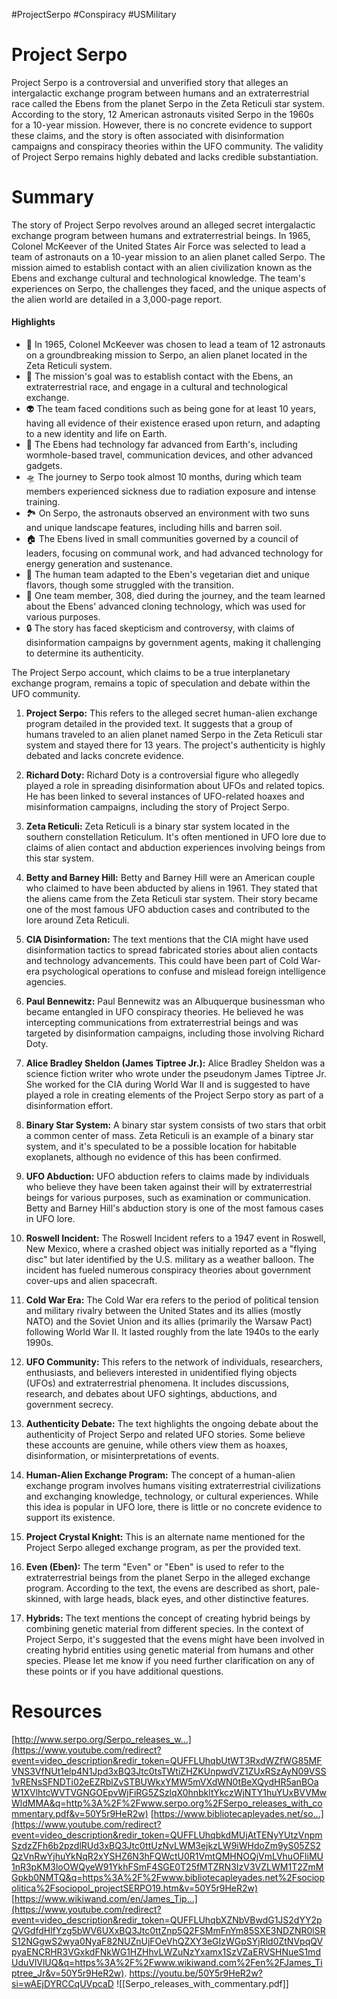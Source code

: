 #ProjectSerpo #Conspiracy #USMilitary

# Project Serpo

Project Serpo is a controversial and unverified story that alleges an intergalactic exchange program between humans and an extraterrestrial race called the Ebens from the planet Serpo in the Zeta Reticuli star system. According to the story, 12 American astronauts visited Serpo in the 1960s for a 10-year mission. However, there is no concrete evidence to support these claims, and the story is often associated with disinformation campaigns and conspiracy theories within the UFO community. The validity of Project Serpo remains highly debated and lacks credible substantiation.

# Summary

The story of Project Serpo revolves around an alleged secret intergalactic exchange program between humans and extraterrestrial beings. In 1965, Colonel McKeever of the United States Air Force was selected to lead a team of astronauts on a 10-year mission to an alien planet called Serpo. The mission aimed to establish contact with an alien civilization known as the Ebens and exchange cultural and technological knowledge. The team's experiences on Serpo, the challenges they faced, and the unique aspects of the alien world are detailed in a 3,000-page report.

#### Highlights
- 🚀 In 1965, Colonel McKeever was chosen to lead a team of 12 astronauts on a groundbreaking mission to Serpo, an alien planet located in the Zeta Reticuli system.
- 🌌 The mission's goal was to establish contact with the Ebens, an extraterrestrial race, and engage in a cultural and technological exchange.
- 👽 The team faced conditions such as being gone for at least 10 years, having all evidence of their existence erased upon return, and adapting to a new identity and life on Earth.
- 🌠 The Ebens had technology far advanced from Earth's, including wormhole-based travel, communication devices, and other advanced gadgets.
- 🛸 The journey to Serpo took almost 10 months, during which team members experienced sickness due to radiation exposure and intense training.
- 🏞️ On Serpo, the astronauts observed an environment with two suns and unique landscape features, including hills and barren soil.
- 🏠 The Ebens lived in small communities governed by a council of leaders, focusing on communal work, and had advanced technology for energy generation and sustenance.
- 🥦 The human team adapted to the Eben's vegetarian diet and unique flavors, though some struggled with the transition.
- 👥 One team member, 308, died during the journey, and the team learned about the Ebens' advanced cloning technology, which was used for various purposes.
- 🔒 The story has faced skepticism and controversy, with claims of disinformation campaigns by government agents, making it challenging to determine its authenticity.

The Project Serpo account, which claims to be a true interplanetary exchange program, remains a topic of speculation and debate within the UFO community.

1. **Project Serpo:** This refers to the alleged secret human-alien exchange program detailed in the provided text. It suggests that a group of humans traveled to an alien planet named Serpo in the Zeta Reticuli star system and stayed there for 13 years. The project's authenticity is highly debated and lacks concrete evidence. 

2. **Richard Doty:** Richard Doty is a controversial figure who allegedly played a role in spreading disinformation about UFOs and related topics. He has been linked to several instances of UFO-related hoaxes and misinformation campaigns, including the story of Project Serpo. 

3. **Zeta Reticuli:** Zeta Reticuli is a binary star system located in the southern constellation Reticulum. It's often mentioned in UFO lore due to claims of alien contact and abduction experiences involving beings from this star system. 

4. **Betty and Barney Hill:** Betty and Barney Hill were an American couple who claimed to have been abducted by aliens in 1961. They stated that the aliens came from the Zeta Reticuli star system. Their story became one of the most famous UFO abduction cases and contributed to the lore around Zeta Reticuli. 

5. **CIA Disinformation:** The text mentions that the CIA might have used disinformation tactics to spread fabricated stories about alien contacts and technology advancements. This could have been part of Cold War-era psychological operations to confuse and mislead foreign intelligence agencies. 

6. **Paul Bennewitz:** Paul Bennewitz was an Albuquerque businessman who became entangled in UFO conspiracy theories. He believed he was intercepting communications from extraterrestrial beings and was targeted by disinformation campaigns, including those involving Richard Doty. 

7. **Alice Bradley Sheldon (James Tiptree Jr.):** Alice Bradley Sheldon was a science fiction writer who wrote under the pseudonym James Tiptree Jr. She worked for the CIA during World War II and is suggested to have played a role in creating elements of the Project Serpo story as part of a disinformation effort. 

8. **Binary Star System:** A binary star system consists of two stars that orbit a common center of mass. Zeta Reticuli is an example of a binary star system, and it's speculated to be a possible location for habitable exoplanets, although no evidence of this has been confirmed. 

9. **UFO Abduction:** UFO abduction refers to claims made by individuals who believe they have been taken against their will by extraterrestrial beings for various purposes, such as examination or communication. Betty and Barney Hill's abduction story is one of the most famous cases in UFO lore. 

10. **Roswell Incident:** The Roswell Incident refers to a 1947 event in Roswell, New Mexico, where a crashed object was initially reported as a "flying disc" but later identified by the U.S. military as a weather balloon. The incident has fueled numerous conspiracy theories about government cover-ups and alien spacecraft. 

11. **Cold War Era:** The Cold War era refers to the period of political tension and military rivalry between the United States and its allies (mostly NATO) and the Soviet Union and its allies (primarily the Warsaw Pact) following World War II. It lasted roughly from the late 1940s to the early 1990s. 

12. **UFO Community:** This refers to the network of individuals, researchers, enthusiasts, and believers interested in unidentified flying objects (UFOs) and extraterrestrial phenomena. It includes discussions, research, and debates about UFO sightings, abductions, and government secrecy. 

13. **Authenticity Debate:** The text highlights the ongoing debate about the authenticity of Project Serpo and related UFO stories. Some believe these accounts are genuine, while others view them as hoaxes, disinformation, or misinterpretations of events. 

14. **Human-Alien Exchange Program:** The concept of a human-alien exchange program involves humans visiting extraterrestrial civilizations and exchanging knowledge, technology, or cultural experiences. While this idea is popular in UFO lore, there is little or no concrete evidence to support its existence. 

15. **Project Crystal Knight:** This is an alternate name mentioned for the Project Serpo alleged exchange program, as per the provided text. 

16. **Even (Eben):** The term "Even" or "Eben" is used to refer to the extraterrestrial beings from the planet Serpo in the alleged exchange program. According to the text, the evens are described as short, pale-skinned, with large heads, black eyes, and other distinctive features. 

17. **Hybrids:** The text mentions the concept of creating hybrid beings by combining genetic material from different species. In the context of Project Serpo, it's suggested that the evens might have been involved in creating hybrid entities using genetic material from humans and other species. Please let me know if you need further clarification on any of these points or if you have additional questions.

# Resources
[http://www.serpo.org/Serpo_releases_w...](https://www.youtube.com/redirect?event=video_description&redir_token=QUFFLUhqbUtWT3RxdWZfWG85MFVNS3VfNUt1elp4N1Jpd3xBQ3Jtc0tsTWtiZHZKUnpwdVZ1ZUxRSzAyN09VSS1vRENsSFNDTi02eEZRblZvSTBUWkxYMW5mVXdWN0tBeXQydHR5anBOaW1XVlhtcWVTVGNGOEpvWjFiRG5ZSzlqX0hnbkltYkczWjNTY1huYUxBVVMwWldMMA&q=http%3A%2F%2Fwww.serpo.org%2FSerpo_releases_with_commentary.pdf&v=50Y5r9HeR2w)
[https://www.bibliotecapleyades.net/so...](https://www.youtube.com/redirect?event=video_description&redir_token=QUFFLUhqbkdMUjAtTENyYUtzVnpmSzdzZFh6b2pzdlRUd3xBQ3Jtc0ttUzNvLWM3ejkzLW9iWHdoZm9yS05ZS2QzVnRwYjhuYkNqR2xYSHZ6N3hFQWctU0R1VmtQMHNOQjVmLVhuOFliMU1nR3pKM3loOWQyeW91YkhFSmF4SGE0T25fMTZRN3IzV3VZLWM1T2ZmMGpkb0NMTQ&q=https%3A%2F%2Fwww.bibliotecapleyades.net%2Fsociopolitica%2Fsociopol_projectSERPO19.htm&v=50Y5r9HeR2w)
[https://www.wikiwand.com/en/James_Tip...](https://www.youtube.com/redirect?event=video_description&redir_token=QUFFLUhqbXZNbVBwdG1JS2dYY2pQVGdfdHlfYzg5bWV6UXxBQ3Jtc0ttZnp5Q2FSMmFnYm85SXE3NDZNR0lSRS12NGgwS2wya0NyaF82NUZnUjFOeVhQZXY3eGIzWGpSYjRld0ZtNVpqQVpyaENCRHR3VGxkdFNkWG1HZHhvLWZuNzYxamx1SzVZaERVSHNueS1mdUduVlVlUQ&q=https%3A%2F%2Fwww.wikiwand.com%2Fen%2FJames_Tiptree_Jr&v=50Y5r9HeR2w).
https://youtu.be/50Y5r9HeR2w?si=wAEjDYRCCqUVpcaD
![[Serpo_releases_with_commentary.pdf]]